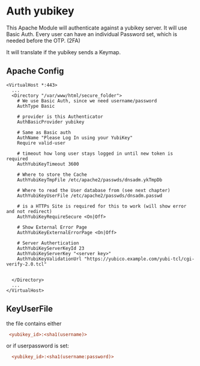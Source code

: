 # Auth yubikey

This Apache Module will authenticate against a yubikey server. It will use Basic Auth. Every user can have an individual
Password set, which is needed before the OTP. (2FA)

It will translate if the yubikey sends a Keymap.

## Apache Config

```apacheconf
<VirtualHost *:443>
  ...
  <Directory "/var/www/html/secure_folder">
    # We use Basic Auth, since we need username/password
    AuthType Basic
    
    # provider is this Authenticator
    AuthBasicProvider yubikey
    
    # Same as Basic auth
    AuthName "Please Log In using your YubiKey"
    Require valid-user
    
    # timeout how long user stays logged in until new token is required
    AuthYubiKeyTimeout 3600
    
    # Where to store the Cache
    AuthYubiKeyTmpFile /etc/apache2/passwds/dnsadm.ykTmpDb
    
    # Where to read the User database from (see next chapter)
    AuthYubiKeyUserFile /etc/apache2/passwds/dnsadm.passwd
    
    # is a HTTPs Site is required for this to work (will show error and not redirect)
    AuthYubiKeyRequireSecure <On|Off>
    
    # Show External Error Page
    AuthYubiKeyExternalErrorPage <On|Off>
    
    # Server Authertication
    AuthYubiKeyServerKeyId 23
    AuthYubiKeyServerKey "<server key>"
    AuthYubiKeyValidationUrl "https://yubico.example.com/yubi-tcl/cgi-verify-2.0.tcl"
    
    
  </Directory>
  ...
</VirtualHost>
```

## KeyUserFile

the file contains either

```ini
 <yubikey_id>:<sha1(username)> 
```

or if userpassword is set:

```ini
  <yubikey_id>:<sha1(username:password)> 
```


